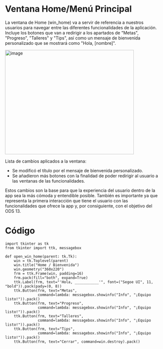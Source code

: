 # Ventana Home/Menú Principal
La ventana de Home (win_home) va a servir de referencia a nuestros usuarios para navegar entre las diferentes funcionalidades de la aplicación. Incluye los botones que van a redirigir a los apartados de "Metas", "Progreso", "Talleres" y "Tips", así como un mensaje de bienvenida personalizado que se mostrará como "Hola, [nombre]".

<img width="423" height="343" alt="image" src="https://github.com/user-attachments/assets/4ee4564f-2d80-4919-8d63-0fc20b3c65ba" />

Lista de cambios aplicados a la ventana:
- Se modificó el título por el mensaje de bienvenida personalizado.
- Se añadieron más botones con la finalidad de poder redirigir al usuario a las ventanas de las funcionalidades.

Estos cambios son la base para que la experiencia del usuario dentro de la app sea la más cómoda y entendible posible. También es importante ya que representa la primera interacción que tiene el usuario con las funcionalidades que ofrece la app y, por consiguiente, con el objetivo del ODS 13.

# Código

```
import tkinter as tk
from tkinter import ttk, messagebox

def open_win_home(parent: tk.Tk):
    win = tk.Toplevel(parent)
    win.title("Home / Bienvenida")
    win.geometry("360x220")
    frm = ttk.Frame(win, padding=16)
    frm.pack(fill="both", expand=True)
    ttk.Label(frm, text="'Hola, ___________'", font=("Segoe UI", 11, "bold")).pack(pady=(0, 8))
    ttk.Button(frm, text="Metas",
               command=lambda: messagebox.showinfo("Info", "¡Equipo listo!")).pack()
    ttk.Button(frm, text="Progreso",
               command=lambda: messagebox.showinfo("Info", "¡Equipo listo!")).pack()
    ttk.Button(frm, text="Talleres",
               command=lambda: messagebox.showinfo("Info", "¡Equipo listo!")).pack()
    ttk.Button(frm, text="Tips",
               command=lambda: messagebox.showinfo("Info", "¡Equipo listo!")).pack()
    ttk.Button(frm, text="Cerrar", command=win.destroy).pack()
